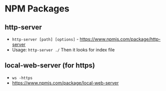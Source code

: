 # NPM Packages

## http-server

- `http-server [path] [options]` - https://www.npmjs.com/package/http-server
- Usage: `http-server ./` Then it looks for index file

## local-web-server (for https)

- `ws -https`
- https://www.npmjs.com/package/local-web-server
